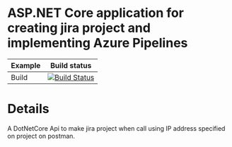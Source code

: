 # ASP.NET Core application for creating jira project and implementing Azure Pipelines

| Example | Build status |
|---------|--------------|
| Build | [![Build Status](https://dev.azure.com/Parth1Gohil0978/DotNetCorePOS/_apis/build/status/mdrijwan123.JiraDotnetCoreApi?branchName=master)](https://dev.azure.com/Parth1Gohil0978/DotNetCorePOS/_build/latest?definitionId=1&branchName=master)

# Details
A DotNetCore Api to make jira project when call using IP address specified on project on postman.

